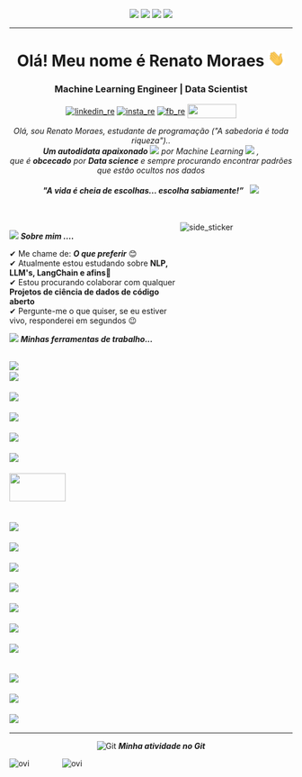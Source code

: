  <p align="center">
<img src="https://img.shields.io/badge/Idade-33-blue" />
  <img src="https://img.shields.io/badge/Focus-Machine%20Learning-red" />
  <img src="https://img.shields.io/badge/Lives-Brazil-green" />
  <img src="https://img.shields.io/badge/Languages-Português%20%26%20English-yellow" />
</p>
<hr>
<h1 align="center">Olá! Meu nome é Renato Moraes <img src="https://raw.githubusercontent.com/ABSphreak/ABSphreak/master/gifs/Hi.gif" width="30px"></h1>
<h3 align="center">Machine Learning Engineer | Data Scientist </h3>
<p align="center">
<a href="https://www.linkedin.com/in/renato-moraes-11b546272/" target="blank"><img align="center" src="https://img.shields.io/badge/LinkedIn-0077B5?style=for-the-badge&logo=linkedin&logoColor=white" alt="linkedin_re" height="25" width="99" /></a>  
<a href="https://www.instagram.com/renato.moraes.7568/" target="blank"><img align="center" src="https://img.shields.io/badge/Instagram-E4405F?style=for-the-badge&logo=instagram&logoColor=white" alt="insta_re" height="25" width="99" /></a>
<a href="https://www.facebook.com/renato.moraes.7568" target="blank"><img align="center" src="https://img.shields.io/badge/Facebook-1877F2?style=for-the-badge&logo=facebook&logoColor=white" alt="fb_re" height="25" width="99" /></a>
 <a href = "mailto: renatodev4@gmail.com"><img align="center" src="https://img.shields.io/badge/Gmail-D14836?style=for-the-badge&logo=gmail&logoColor=white" height="25" width="87" /></a>
</p>
</p>



<p align="center">
  <em>
    Olá, sou Renato Moraes, estudante de programação ("A sabedoria é toda riqueza").</a>. <br>
    <b>Um autodidata apaixonado</b> <img src="https://github.com/TheDudeThatCode/TheDudeThatCode/blob/master/Assets/Developer.gif" width="30px"> por Machine Learning</b>&nbsp;<img src="https://github.com/TheDudeThatCode/TheDudeThatCode/blob/master/Assets/Designer.gif" width="36px">&nbsp,<br>que é <b>obcecado</b>
    por <b>Data science</b> e sempre procurando encontrar padrões que estão ocultos nos dados 
  </em> 
  <br>
  <br>
  <b><i align="center">"A vida é cheia de escolhas... escolha sabiamente!”</i></b>&nbsp;&nbsp; <img src="https://media1.giphy.com/media/vVegyymxA90fkY8jkE/giphy.gif?cid=ecf05e47iw38r7pq9dwfkfmbfzewtu5acigf2aev1ddbltpi&ep=v1_gifs_search&rid=giphy.gif&ct=g" width="50" />
</p>
<br><br>
<img align="right" width=200px height=200px alt="side_sticker" src="https://media.giphy.com/media/TEnXkcsHrP4YedChhA/giphy.gif" />

<img src="https://media.giphy.com/media/iY8CRBdQXODJSCERIr/giphy.gif" width="30px">&nbsp;***Sobre mim ....***

✔ Me chame de: ***O que preferir*** 😊 <br>
✔ Atualmente estou estudando sobre **NLP, LLM's, LangChain e afins**🥰<br>
✔ Estou procurando colaborar com qualquer **Projetos de ciência de dados de código aberto**<br>
✔ Pergunte-me o que quiser, se eu estiver vivo, responderei em segundos 😉<br>
 
<img src="https://media.giphy.com/media/iY8CRBdQXODJSCERIr/giphy.gif" width="30px">&nbsp;***Minhas ferramentas de trabalho...***
<p align="left">
  
  <code> <img height="50" src="https://git-scm.com/images/logos/downloads/Git-Logo-1788C.svg"></code>
  <code> <img height="50" src="https://logos-world.net/wp-content/uploads/2021/10/Python-Logo.png"> </code>
  <code> <img height="50" src="https://www.vectorlogo.zone/logos/jupyter/jupyter-ar21.svg"> </code>
  <code> <img height="50" src="https://www.vectorlogo.zone/logos/w3_html5/w3_html5-ar21.svg"> </code>
  <code> <img height="50" src="https://www.vectorlogo.zone/logos/mysql/mysql-ar21.svg"> </code>
  <code> <img height="50" src="https://www.vectorlogo.zone/logos/sqlite/sqlite-ar21.svg"> </code>
  <code> <img height="50" src="https://matplotlib.org/3.1.1/_static/logo2_compressed.svg" width='100'> </code><br>
  <code> <img height="50" src="https://upload.wikimedia.org/wikipedia/commons/thumb/e/ed/Pandas_logo.svg/768px-Pandas_logo.svg.png"> </code>
  <code> <img height="50" src="https://static.djangoproject.com/img/logos/django-logo-positive.svg"> </code>
  <code> <img height="50" src="https://www.vectorlogo.zone/logos/pocoo_flask/pocoo_flask-ar21.svg"> </code>
  <code> <img height="50" src="https://www.vectorlogo.zone/logos/heroku/heroku-ar21.svg"> </code>
  <code> <img height="50" src="https://www.vectorlogo.zone/logos/numpy/numpy-ar21.svg"> </code>
  <code> <img height="50" src="https://raw.githubusercontent.com/valohai/ml-logos/master/scipy.svg"> </code>
  <code> <img height="50" src="https://www.vectorlogo.zone/logos/netlifyapp_watercss/netlifyapp_watercss-ar21.svg"> </code><br>
  <code> <img height="50" src="https://seeklogo.com/images/S/scikit-learn-logo-8766D07E2E-seeklogo.com.png"> </code>
  <code> <img height="50" src="https://www.vectorlogo.zone/logos/tensorflow/tensorflow-ar21.svg"> </code>
  <code> <img height="50" src="https://cdn.icon-icons.com/icons2/2699/PNG/512/pytorch_logo_icon_169823.png"> </code>
  <hr>
  <p align="center">
 <img src="https://media.giphy.com/media/W5eoZHPpUx9sapR0eu/giphy.gif" width="30px" alt="Git"/>&nbsp;<i><b>Minha atividade no Git</b></i></p>
 
<p><img align="left" src="https://github-readme-stats.vercel.app/api/top-langs?username=RenatoDev4&show_icons=true&locale=en&layout=compact&theme=chartreuse-dark" alt="ovi" /></p>
<p>&nbsp;<img align="right" src="https://github-readme-stats.vercel.app/api?username=RenatoDev4&show_icons=true&locale=en&theme=chartreuse-dark" alt="ovi" width="410" /></p>
<br><br><br><br><br>
